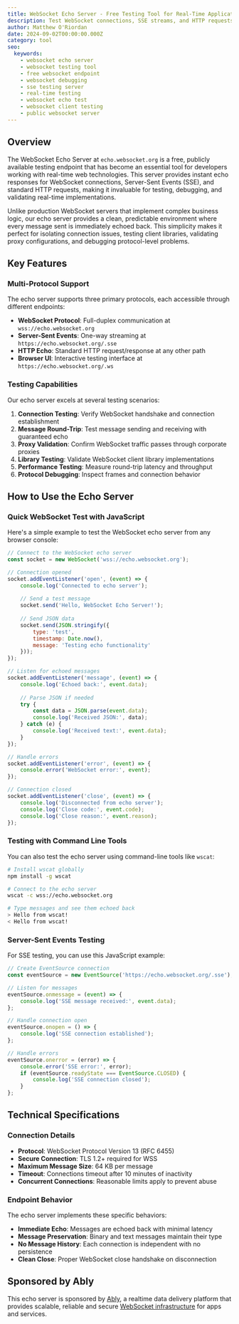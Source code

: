```yaml
---
title: WebSocket Echo Server - Free Testing Tool for Real-Time Applications
description: Test WebSocket connections, SSE streams, and HTTP requests with our free public echo server. Perfect for debugging WebSocket implementations, testing proxies, and validating real-time messaging with instant echo responses.
author: Matthew O'Riordan
date: 2024-09-02T00:00:00.000Z
category: tool
seo:
  keywords:
    - websocket echo server
    - websocket testing tool
    - free websocket endpoint
    - websocket debugging
    - sse testing server
    - real-time testing
    - websocket echo test
    - websocket client testing
    - public websocket server
---
```

## Overview

The WebSocket Echo Server at `echo.websocket.org` is a free, publicly available testing endpoint that has become an essential tool for developers working with real-time web technologies. This server provides instant echo responses for WebSocket connections, Server-Sent Events (SSE), and standard HTTP requests, making it invaluable for testing, debugging, and validating real-time implementations.

Unlike production WebSocket servers that implement complex business logic, our echo server provides a clean, predictable environment where every message sent is immediately echoed back. This simplicity makes it perfect for isolating connection issues, testing client libraries, validating proxy configurations, and debugging protocol-level problems.

## Key Features

### Multi-Protocol Support

The echo server supports three primary protocols, each accessible through different endpoints:

- **WebSocket Protocol**: Full-duplex communication at `wss://echo.websocket.org`
- **Server-Sent Events**: One-way streaming at `https://echo.websocket.org/.sse`
- **HTTP Echo**: Standard HTTP request/response at any other path
- **Browser UI**: Interactive testing interface at `https://echo.websocket.org/.ws`

### Testing Capabilities

Our echo server excels at several testing scenarios:

1. **Connection Testing**: Verify WebSocket handshake and connection establishment
2. **Message Round-Trip**: Test message sending and receiving with guaranteed echo
3. **Proxy Validation**: Confirm WebSocket traffic passes through corporate proxies
4. **Library Testing**: Validate WebSocket client library implementations
5. **Performance Testing**: Measure round-trip latency and throughput
6. **Protocol Debugging**: Inspect frames and connection behavior

## How to Use the Echo Server

### Quick WebSocket Test with JavaScript

Here's a simple example to test the WebSocket echo server from any browser console:

```javascript
// Connect to the WebSocket echo server
const socket = new WebSocket('wss://echo.websocket.org');

// Connection opened
socket.addEventListener('open', (event) => {
    console.log('Connected to echo server');
    
    // Send a test message
    socket.send('Hello, WebSocket Echo Server!');
    
    // Send JSON data
    socket.send(JSON.stringify({
        type: 'test',
        timestamp: Date.now(),
        message: 'Testing echo functionality'
    }));
});

// Listen for echoed messages
socket.addEventListener('message', (event) => {
    console.log('Echoed back:', event.data);
    
    // Parse JSON if needed
    try {
        const data = JSON.parse(event.data);
        console.log('Received JSON:', data);
    } catch (e) {
        console.log('Received text:', event.data);
    }
});

// Handle errors
socket.addEventListener('error', (event) => {
    console.error('WebSocket error:', event);
});

// Connection closed
socket.addEventListener('close', (event) => {
    console.log('Disconnected from echo server');
    console.log('Close code:', event.code);
    console.log('Close reason:', event.reason);
});
```

### Testing with Command Line Tools

You can also test the echo server using command-line tools like `wscat`:

```bash
# Install wscat globally
npm install -g wscat

# Connect to the echo server
wscat -c wss://echo.websocket.org

# Type messages and see them echoed back
> Hello from wscat!
< Hello from wscat!
```

### Server-Sent Events Testing

For SSE testing, you can use this JavaScript example:

```javascript
// Create EventSource connection
const eventSource = new EventSource('https://echo.websocket.org/.sse');

// Listen for messages
eventSource.onmessage = (event) => {
    console.log('SSE message received:', event.data);
};

// Handle connection open
eventSource.onopen = () => {
    console.log('SSE connection established');
};

// Handle errors
eventSource.onerror = (error) => {
    console.error('SSE error:', error);
    if (eventSource.readyState === EventSource.CLOSED) {
        console.log('SSE connection closed');
    }
};
```

## Technical Specifications

### Connection Details

- **Protocol**: WebSocket Protocol Version 13 (RFC 6455)
- **Secure Connection**: TLS 1.2+ required for WSS
- **Maximum Message Size**: 64 KB per message
- **Timeout**: Connections timeout after 10 minutes of inactivity
- **Concurrent Connections**: Reasonable limits apply to prevent abuse

### Endpoint Behavior

The echo server implements these specific behaviors:

- **Immediate Echo**: Messages are echoed back with minimal latency
- **Message Preservation**: Binary and text messages maintain their type
- **No Message History**: Each connection is independent with no persistence
- **Clean Close**: Proper WebSocket close handshake on disconnection

## Sponsored by Ably

This echo server is sponsored by [Ably](https://ably.com/), a realtime data
delivery platform that provides scalable, reliable and secure
[WebSocket infrastructure](https://ably.com/topic/websockets) for apps and
services.
